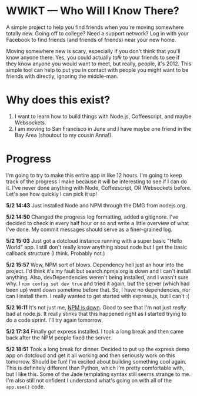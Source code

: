 # WWIKT — Who Will I Know There?

A simple project to help you find friends when you're moving somewhere totally new. Going off to college? Need a support network? Log in with your Facebook to find friends (and friends of friends) near your new home.

Moving somewhere new is scary, especially if you don't think that you'll know anyone there.
Yes, you could actually *talk* to your friends to see if they know anyone you would want to meet, but really, people, it's 2012.
This simple tool can help to put you in contact with people you might want to be friends with directly, ignoring the middle-man.

# Why does this exist?

1. I want to learn how to build things with Node.js, Coffeescript, and maybe Websockets.
2. I am moving to San Francisco in June and I have maybe one friend in the Bay Area (shoutout to my cousin Anna!).

# Progress

I'm going to try to make this entire app in like 12 hours. I'm going to keep track of the progress I make because it will be interesting to see if I can do it. I've never done anything with Node, Coffeescript, OR Websockets before. Let's see how quickly I can pick it up!

**5/2 14:43** Just installed Node and NPM through the DMG from nodejs.org.

**5/2 14:50** Changed the progress log formatting, added a gitignore. I've decided to check in every half hour or so and write a little overview of what I've done. My commit messages should serve as a finer-grained log.

**5/2 15:03** Just got a dotcloud instance running with a super basic "Hello World" app. I still don't really know anything about node but I get the basic callback structure (I think. Probably not.)

**5/2 15:57** Wow, NPM sort of blows. Dependency hell just an hour into the project. I'd think it's my fault but search.npmjs.org is down and I can't install anything. Also, devDependencies weren't being installed, and I wasn't sure why. I `npm config set dev true` and tried it again, but the server (which had been up) went down sometime before that. So, I have no dependencies, nor can I install them. I really wanted to get started with express.js, but I can't :(

**5/2 16:11** It's not just me, [NPM is down](https://github.com/isaacs/npm/issues/2409). Good to see that I'm not just *really* bad at node.js. It really stinks that this happened right as I started trying to do a code sprint. I'll try again tomorrow.

**5/2 17:34** Finally got express installed. I took a long break and then came back after the NPM people fixed the server.

**5/2 18:51** Took a long break for dinner. Decided to put up the express demo app on dotcloud and get it all working and then seriously work on this tomorrow. Should be fun! I'm excited about building something cool again. This is definitely different than Python, which I'm pretty comfortable with, but I like this. Some of the Jade templating syntax still seems strange to me. I'm also still not onfident I understand what's going on with all of the `app.use()` code.
